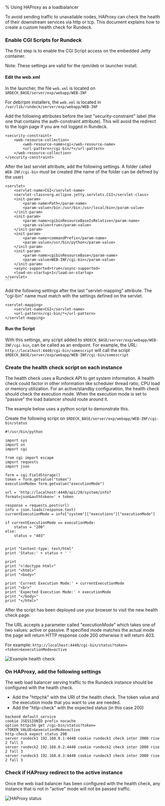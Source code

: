 % Using HAProxy as a loadbalancer

<!---
Original:
http://support.rundeck.com/customer/en/portal/articles/2894842-health-check-based-on-execution-mode-for-haproxy-lb
http://support.rundeck.com/customer/en/portal/articles/2894840-enable-cgi-script-on-jetty
--->

To avoid sending traffic to unavailable nodes, HAProxy can check the health of
their downstream services via http or tcp. This document explains how to create
a custom health check for Rundeck.

### Enable CGI Scripts for Rundeck

The first step is to enable the CGI Script access on the embedded Jetty
container.

Note: These settings are valid for the rpm/deb or launcher install.

#### Edit the web.xml
 
In the launcher, the file `web.xml` is located on
`$RDECK_BASE/server/exp/webapp/WEB-INF`

For deb/rpm installers, the `web.xml` is located in `/var/lib/rundeck/server/exp/webapp/WEB-INF`

Add the following attributes before the last "security-constraint" label (the one that contains the auth-constraint attribute). This will avoid the redirect to the login page if you are not logged in Rundeck.

~~~~~~~~~~~~~~~~~~~~~~~~~~~~~~~~~~~~~~~ {.xml}
<security-constraint>
    <web-resource-collection>
        <web-resource-name>cgi</web-resource-name>
        <url-pattern>/cgi-bin/*</url-pattern>
    </web-resource-collection>
</security-constraint>
~~~~~~~~~~~~~~~~~~~~~~~~~~~~~~~~~~~~~~~

After the last servlet attribute, add the following settings. A folder called
`WEB-INF/cgi-bin` must be created (the name of the folder can be defined by the user)

~~~~~~~~~~~~~~~~~~~~~~~~~~~~~~~~~~~~~~~ {.xml}
<servlet>
    <servlet-name>CGI</servlet-name>
    <servlet-class>org.eclipse.jetty.servlets.CGI</servlet-class>
    <init-param>
        <param-name>Path</param-name>
        <param-value>/bin:/usr/bin:/usr/local/bin</param-value>
    </init-param>
    <init-param>
        <param-name>cgibinResourceBaseIsRelative</param-name>
        <param-value>true</param-value>
    </init-param>      
    <init-param> 
        <param-name>commandPrefix</param-name> 
        <param-value>/usr/bin/python</param-value> 
    </init-param>         
    <init-param>
        <param-name>cgibinResourceBase</param-name>
        <param-value>WEB-INF/cgi-bin</param-value>
    </init-param>
    <async-supported>true</async-supported>
    <load-on-startup>1</load-on-startup>
</servlet>
```
~~~~~~~~~~~~~~~~~~~~~~~~~~~~~~~~~~~~~~~

Add the following settings after the last "servlet-mapping" attribute. The "cgi-bin" name must match with the settings defined on the servlet. 

~~~~~~~~~~~~~~~~~~~~~~~~~~~~~~~~~~~~~~~ {.xml}
<servlet-mapping>
    <servlet-name>CGI</servlet-name>
    <url-pattern>/cgi-bin/*</url-pattern>
</servlet-mapping>
~~~~~~~~~~~~~~~~~~~~~~~~~~~~~~~~~~~~~~~

#### Run the Script

With this settings, any script added to `$RDECK_BASE/server/exp/webapp/WEB-INF/cgi-bin`,
can be called as an endpoint. For example, the URL: `http://localhost:4440/cgi-bin/somescript` will call the script  `$RDECK_BASE/server/exp/webapp/WEB-INF/cgi-bin/somescript`

### Create the health check script on each instance

The health check uses a Rundeck API to get system information. A health check could factor in other information like scheduler thread ratio, CPU load or memory utilization. For an active/standby configuration, the health check should check the execution mode. When the execution mode is set to "passive" the load balancer should route around it.

The example below uses a python script to demonstrate this.

Create the following script on `$RDECK_BASE/server/exp/webapp/WEB-INF/cgi-bin/status`
 
~~~~~~~~~~~~~~~~~~~~~~~~~~~~~~~~~~~~~~~ {.python}
#!/usr/bin/python

import sys
import os
import cgi

from cgi import escape
import requests
import json

form = cgi.FieldStorage()
token = form.getvalue("token")
executionMode= form.getvalue("executionMode")

url = 'http://localhost:4440/api/20/system/info?format=json&authtoken=' + token

response = requests.post(url)
info = json.loads(response.text)
currentExecutionMode = info["system"]["executions"]["executionMode"]

if currentExecutionMode == executionMode:
    status = "200"
else:
    status = "403"


print "Content-type: text/html"
print 'Status:' + status + ' '

print
print "<!doctype html>"
print "<html>"
print "<body>"

print 'Current Execution Mode:' + currentExecutionMode
print "<br>"
print 'Expected Execution Mode:' + executionMode
print "</body>"
print "</html>"
~~~~~~~~~~~~~~~~~~~~~~~~~~~~~~~~~~~~~~~

After the script has been deployed use your browser to visit the new health check page.

The URL accepts a parameter called "executionMode" which takes one of two values: active or passive. If specified mode matches the actual mode the page will return HTTP response code 200 otherwise it will return 403.

For example: `http://localhost:4440/cgi-bin/status?token=<token>&executionMode=active`

![Example health check](../../../figures/haproxy-health-check.png)

### On HAProxy, add the following settings

The web load balancer serving traffic to the Rundeck instance should be configured with the health check.

* Add the "httpchk" with the URI of the health check. The token value and the execution mode that you want to use are needed.
* Add the "http-check" with the expected status (in this case 200)
 
```
backend default_service
cookie JSESSIONID prefix nocache
option httpchk get /cgi-bin/status?token=<TOKEN_VALUE>&executionMode=active
http-check expect status 200
server rundeck1 192.168.0.1:4440 cookie rundeck1 check inter 2000 rise 2 fall 3
server rundeck2 192.168.0.2:4440 cookie rundeck2 check inter 2000 rise 2 fall 3
server rundeck3 192.168.0.3:4440 cookie rundeck3 check inter 2000 rise 2 fall 3
```

### Check if HAProxy redirect to the active instance

Once the web load balancer has been configured with the health check, any instance that is not in "active" mode will not be passed traffic.

![HAProxy status](../../../figures/haproxy-status.png)